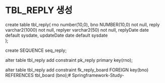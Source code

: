 #  TBL_REPLY 생성

create table tbl_reply(
    rno number(10,0),
    bno NUMBER(10,0) not null,
    reply varchar2(1000) not null,
    replyer varchar2(50) not null,
    replyDate date default sysdate,
    updateDate date default sysdate    
);

create SEQUENCE seq_reply;

alter table tbl_reply add constraint pk_reply primary key(rno);

alter table tbl_reply  add constraint fk_reply_board 
FOREIGN key(bno) REFERENCES tbl_board (bno);# Springframework-Study-
